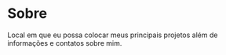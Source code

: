 # Sobre
Local em que eu possa colocar meus principais projetos além de informações e contatos sobre mim.
